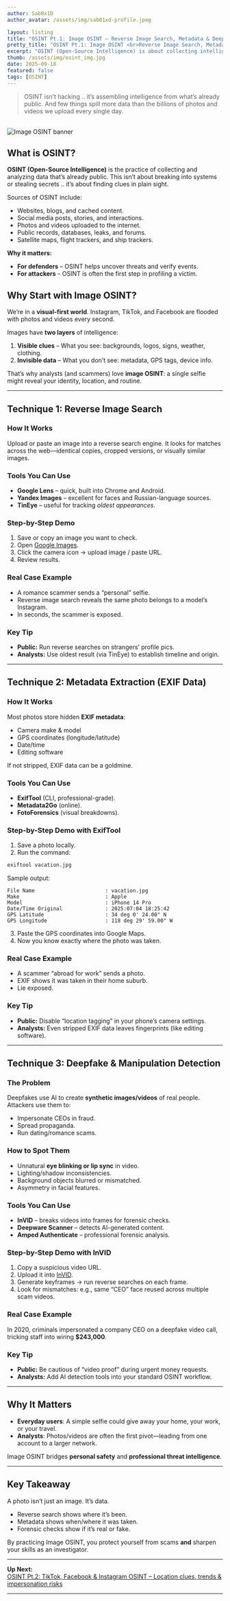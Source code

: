 ```yaml
---
author: Sab0x1D
author_avatar: /assets/img/sab01xd-profile.jpeg

layout: listing
title: "OSINT Pt.1: Image OSINT – Reverse Image Search, Metadata & Deepfakes"
pretty_title: "OSINT Pt.1: Image OSINT <br>Reverse Image Search, Metadata & Deepfakes"
excerpt: "OSINT (Open-Source Intelligence) is about collecting intelligence from public sources—and images are one of the most revealing. In this guide, we’ll introduce OSINT and then dive deep into how photos, metadata, and deepfakes betray more than you think."
thumb: /assets/img/osint_img.jpg
date: 2025-09-18
featured: false
tags: [OSINT]
---
```


<blockquote class="featured-quote">
OSINT isn’t hacking .. it’s assembling intelligence from what’s already public. And few things spill more data than the billions of photos and videos we upload every single day.
</blockquote>
<br>

<img src="../assets/img/banners/osint-banner-1.jpg" alt="Image OSINT banner">

## What is OSINT?  
**OSINT (Open-Source Intelligence)** is the practice of collecting and analyzing data that’s already public. This isn’t about breaking into systems or stealing secrets .. it’s about finding clues in plain sight.  

Sources of OSINT include:  
- Websites, blogs, and cached content.  
- Social media posts, stories, and interactions.  
- Photos and videos uploaded to the internet.  
- Public records, databases, leaks, and forums.  
- Satellite maps, flight trackers, and ship trackers.  

**Why it matters:**  
- **For defenders** – OSINT helps uncover threats and verify events.  
- **For attackers** – OSINT is often the first step in profiling a victim.  


## Why Start with Image OSINT?  
We’re in a **visual-first world**. Instagram, TikTok, and Facebook are flooded with photos and videos every second.  

Images have **two layers** of intelligence:  
1. **Visible clues** – What you see: backgrounds, logos, signs, weather, clothing.  
2. **Invisible data** – What you don’t see: metadata, GPS tags, device info.  

That’s why analysts (and scammers) love **image OSINT**: a single selfie might reveal your identity, location, and routine.  

---

## Technique 1: Reverse Image Search  

### How It Works  
Upload or paste an image into a reverse search engine. It looks for matches across the web—identical copies, cropped versions, or visually similar images.  

### Tools You Can Use  
- **Google Lens** – quick, built into Chrome and Android.  
- **Yandex Images** – excellent for faces and Russian-language sources.  
- **TinEye** – useful for tracking *oldest appearances*.  

### Step-by-Step Demo  
1. Save or copy an image you want to check.  
2. Open [Google Images](https://images.google.com).  
3. Click the camera icon → upload image / paste URL.  
4. Review results.  

### Real Case Example  
- A romance scammer sends a “personal” selfie.  
- Reverse image search reveals the same photo belongs to a model’s Instagram.  
- In seconds, the scammer is exposed.  

### Key Tip  
- **Public:** Run reverse searches on strangers’ profile pics.  
- **Analysts:** Use oldest result (via TinEye) to establish timeline and origin.  

---

## Technique 2: Metadata Extraction (EXIF Data)  

### How It Works  
Most photos store hidden **EXIF metadata**:  
- Camera make & model  
- GPS coordinates (longitude/latitude)  
- Date/time  
- Editing software  

If not stripped, EXIF data can be a goldmine.  

### Tools You Can Use  
- **ExifTool** (CLI, professional-grade).  
- **Metadata2Go** (online).  
- **FotoForensics** (visual breakdowns).  

### Step-by-Step Demo with ExifTool  
1. Save a photo locally.  
2. Run the command:  

```bash
exiftool vacation.jpg
```

Sample output:  
```text
File Name                       : vacation.jpg
Make                            : Apple
Model                           : iPhone 14 Pro
Date/Time Original              : 2025:07:04 18:25:42
GPS Latitude                    : 34 deg 0' 24.00" N
GPS Longitude                   : 118 deg 29' 59.00" W
```

3. Paste the GPS coordinates into Google Maps.  
4. Now you know exactly where the photo was taken.  

### Real Case Example  
- A scammer “abroad for work” sends a photo.  
- EXIF shows it was taken in their home suburb.  
- Lie exposed.  

### Key Tip  
- **Public:** Disable “location tagging” in your phone’s camera settings.  
- **Analysts:** Even stripped EXIF data leaves fingerprints (like editing software).  

---

## Technique 3: Deepfake & Manipulation Detection  

### The Problem  
Deepfakes use AI to create **synthetic images/videos** of real people. Attackers use them to:  
- Impersonate CEOs in fraud.  
- Spread propaganda.  
- Run dating/romance scams.  

### How to Spot Them  
- Unnatural **eye blinking or lip sync** in video.  
- Lighting/shadow inconsistencies.  
- Background objects blurred or mismatched.  
- Asymmetry in facial features.  

### Tools You Can Use  
- **InVID** – breaks videos into frames for forensic checks.  
- **Deepware Scanner** – detects AI-generated content.  
- **Amped Authenticate** – professional forensic analysis.  

### Step-by-Step Demo with InVID  
1. Copy a suspicious video URL.  
2. Upload it into [InVID](https://www.invid-project.eu/tools-and-services/invid-verification-plugin/).  
3. Generate keyframes → run reverse searches on each frame.  
4. Look for mismatches: e.g., same “CEO” face reused across multiple scam videos.  

### Real Case Example  
In 2020, criminals impersonated a company CEO on a deepfake video call, tricking staff into wiring **$243,000**.  

### Key Tip  
- **Public:** Be cautious of “video proof” during urgent money requests.  
- **Analysts:** Add AI detection tools into your standard OSINT workflow.  

---

## Why It Matters  
- **Everyday users**: A simple selfie could give away your home, your work, or your travel.  
- **Analysts**: Photos/videos are often the first pivot—leading from one account to a larger network.  

Image OSINT bridges **personal safety** and **professional threat intelligence**.  

---

## Key Takeaway  
A photo isn’t just an image. It’s data.  
- Reverse search shows where it’s been.  
- Metadata shows when/where it was taken.  
- Forensic checks show if it’s real or fake.  

By practicing Image OSINT, you protect yourself from scams **and** sharpen your skills as an investigator.  

---

**Up Next:**  
[OSINT Pt.2: TikTok, Facebook & Instagram OSINT – Location clues, trends & impersonation risks](/listings/osint-social-media)  

---
